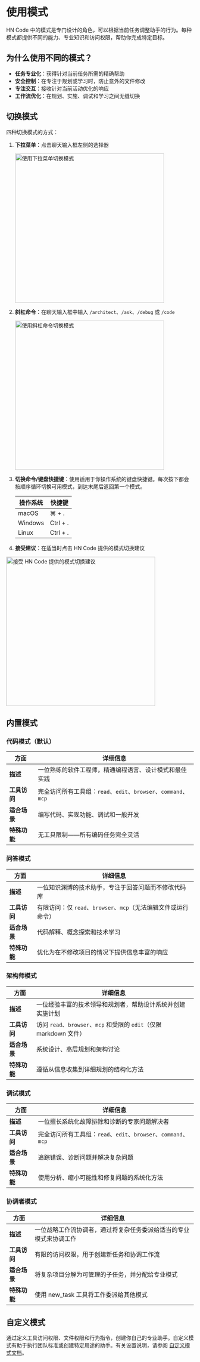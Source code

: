# 使用模式

HN Code 中的模式是专门设计的角色，可以根据当前任务调整助手的行为。每种模式都提供不同的能力、专业知识和访问权限，帮助你完成特定目标。

## 为什么使用不同的模式？

- **任务专业化**：获得针对当前任务所需的精确帮助
- **安全控制**：在专注于规划或学习时，防止意外的文件修改
- **专注交互**：接收针对当前活动优化的响应
- **工作流优化**：在规划、实施、调试和学习之间无缝切换

<YouTubeEmbed
  url="https://youtu.be/cS4vQfX528w"
  caption="解释 HN Code 中的不同模式"
/>

## 切换模式

四种切换模式的方式：

1. **下拉菜单**：点击聊天输入框左侧的选择器

    <img src="/docs/img/modes/modes.png" alt="使用下拉菜单切换模式" width="400" />

2. **斜杠命令**：在聊天输入框中输入 `/architect`、`/ask`、`/debug` 或 `/code`

    <img src="/docs/img/modes/modes-1.png" alt="使用斜杠命令切换模式" width="400" />

3. **切换命令/键盘快捷键**：使用适用于你操作系统的键盘快捷键。每次按下都会按顺序循环切换可用模式，到达末尾后返回第一个模式。

    | 操作系统 | 快捷键   |
    | -------- | -------- |
    | macOS    | ⌘ + .    |
    | Windows  | Ctrl + . |
    | Linux    | Ctrl + . |

4. **接受建议**：在适当时点击 HN Code 提供的模式切换建议

 <img src="/docs/img/modes/modes-2.png" alt="接受 HN Code 提供的模式切换建议" width="400" />

## 内置模式

### 代码模式（默认）

| 方面         | 详细信息                                                        |
| ------------ | --------------------------------------------------------------- |
| **描述**     | 一位熟练的软件工程师，精通编程语言、设计模式和最佳实践          |
| **工具访问** | 完全访问所有工具组：`read`、`edit`、`browser`、`command`、`mcp` |
| **适合场景** | 编写代码、实现功能、调试和一般开发                              |
| **特殊功能** | 无工具限制——所有编码任务完全灵活                                |

### 问答模式

| 方面         | 详细信息                                                        |
| ------------ | --------------------------------------------------------------- |
| **描述**     | 一位知识渊博的技术助手，专注于回答问题而不修改代码库            |
| **工具访问** | 有限访问：仅 `read`、`browser`、`mcp`（无法编辑文件或运行命令） |
| **适合场景** | 代码解释、概念探索和技术学习                                    |
| **特殊功能** | 优化为在不修改项目的情况下提供信息丰富的响应                    |

### 架构师模式

| 方面         | 详细信息                                                            |
| ------------ | ------------------------------------------------------------------- |
| **描述**     | 一位经验丰富的技术领导和规划者，帮助设计系统并创建实施计划          |
| **工具访问** | 访问 `read`、`browser`、`mcp` 和受限的 `edit`（仅限 markdown 文件） |
| **适合场景** | 系统设计、高层规划和架构讨论                                        |
| **特殊功能** | 遵循从信息收集到详细规划的结构化方法                                |

### 调试模式

| 方面         | 详细信息                                                        |
| ------------ | --------------------------------------------------------------- |
| **描述**     | 一位擅长系统化故障排除和诊断的专家问题解决者                    |
| **工具访问** | 完全访问所有工具组：`read`、`edit`、`browser`、`command`、`mcp` |
| **适合场景** | 追踪错误、诊断问题并解决复杂问题                                |
| **特殊功能** | 使用分析、缩小可能性和修复问题的系统化方法                      |

### 协调者模式

| 方面         | 详细信息                                                           |
| ------------ | ------------------------------------------------------------------ |
| **描述**     | 一位战略工作流协调者，通过将复杂任务委派给适当的专业模式来协调工作 |
| **工具访问** | 有限的访问权限，用于创建新任务和协调工作流                         |
| **适合场景** | 将复杂项目分解为可管理的子任务，并分配给专业模式                   |
| **特殊功能** | 使用 new_task 工具将工作委派给其他模式                             |

## 自定义模式

通过定义工具访问权限、文件权限和行为指令，创建你自己的专业助手。自定义模式有助于执行团队标准或创建特定用途的助手。有关设置说明，请参阅 [自定义模式文档](/features/custom-modes)。
